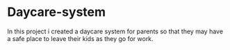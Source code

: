 # Daycare-system
In this project i created a daycare system for parents so that they may have a safe place to leave their kids as they go for work.
